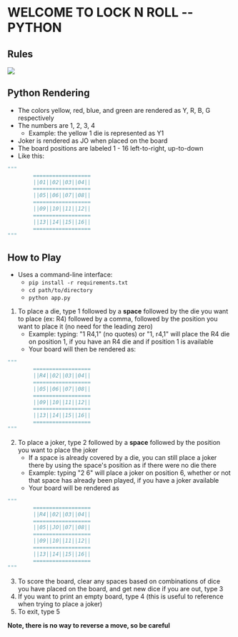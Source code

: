 
# WELCOME TO LOCK N ROLL -- PYTHON

## Rules
![](https://i2.wp.com/cannedbanana.files.wordpress.com/2009/01/lnr-rules.jpg)

## Python Rendering
- The colors yellow, red, blue, and green are rendered as Y, R, B, G respectively
- The numbers are 1, 2, 3, 4
  - Example: the yellow 1 die is represented as Y1
- Joker is rendered as JO when placed on the board
- The board positions are labeled 1 - 16 left-to-right, up-to-down
- Like this:
```python
"""
		==================
		||01||02||03||04||
		==================
		||05||06||07||08||
		==================
		||09||10||11||12||
		==================
		||13||14||15||16||
		==================
"""
```

## How to Play
- Uses a command-line interface:
	- `pip install -r requirements.txt`
	- `cd path/to/directory`
	- `python app.py`
1. To place a die, type 1 followed by a **space** followed by the die you want to place (ex: R4) followed by a comma, followed by the position you want to place it (no need for the leading zero)
	  - Example: typing: "1 R4,1" (no quotes) or "1, r4,1" will place the R4 die on position 1, if you have an R4 die and if position 1 is available
	  - Your board will then be rendered as:
```python
"""
		==================
		||R4||02||03||04||
		==================
		||05||06||07||08||
		==================
		||09||10||11||12||
		==================
		||13||14||15||16||
		==================
"""
```
2. To place a joker, type 2 followed by a **space** followed by the position you want to place the joker
    - If a space is already covered by a die, you can still place a joker there by using the space's position as if there were no die there
    - Example: typing "2 6" will place a joker on position 6, whether or not that space has already been played, if you have a joker available
    - Your board will be rendered as
```python
"""
		==================
		||R4||02||03||04||
		==================
		||05||JO||07||08||
		==================
		||09||10||11||12||
		==================
		||13||14||15||16||
		==================
"""
```
3. To score the board, clear any spaces based on combinations of dice you have placed on the board, and get new dice if you are out, type 3
4. If you want to print an empty board, type 4 (this is useful to reference when trying to place a joker)
5. To exit, type 5  

**Note, there is no way to reverse a move, so be careful**